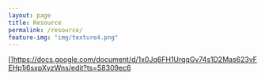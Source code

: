 ```yaml
---
layout: page
title: Resource
permalink: /resource/
feature-img: "img/texture4.png"
---
```

[]https://docs.google.com/document/d/1x0Jq6FH1UrqqGv74s1D2Mas623vFEHp1j6sxpXyzWns/edit?ts=58309ec6
